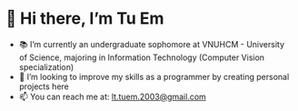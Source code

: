 # 👋 Hi there, I’m Tu Em

- 📚 I’m currently an undergraduate sophomore at VNUHCM - University of Science, majoring in Information Technology (Computer Vision specialization)
- 🌱 I’m looking to improve my skills as a programmer by creating personal projects here
- 📫 You can reach me at: lt.tuem.2003@gmail.com
